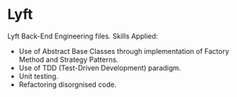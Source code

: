 # Lyft
Lyft Back-End Engineering files.
Skills Applied:
- Use of Abstract Base Classes through implementation of Factory Method and Strategy Patterns.
- Use of TDD (Test-Driven Development) paradigm.
- Unit testing.
- Refactoring disorgnised code.
